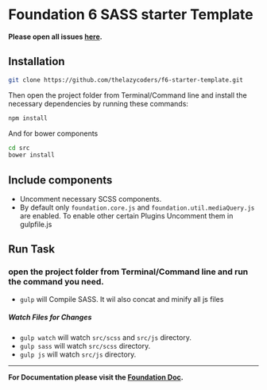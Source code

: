 # Foundation 6 SASS starter Template

**Please open all issues [here](https://github.com/thelazycoders/f6-starter-template/issues).**

## Installation

```bash
git clone https://github.com/thelazycoders/f6-starter-template.git
```

Then open the project folder from Terminal/Command line and install the necessary dependencies by running these commands:

```bash
npm install
```
And for bower components

```bash
cd src
bower install
```
## Include components

* Uncomment necessary SCSS components.
* By default only `foundation.core.js` and `foundation.util.mediaQuery.js` are enabled. To enable other certain Plugins Uncomment them in gulpfile.js

## Run Task
### open the project folder from Terminal/Command line and run the command you need.

* `gulp` will Compile SASS. It wil also concat and minify all js files

##### Watch Files for Changes

* `gulp watch` will watch `src/scss` and `src/js` directory.
* `gulp sass` will watch `src/scss` directory.
* `gulp js` will watch `src/js` directory.

---
**For Documentation please visit the [Foundation Doc](http://foundation.zurb.com/sites/docs).**